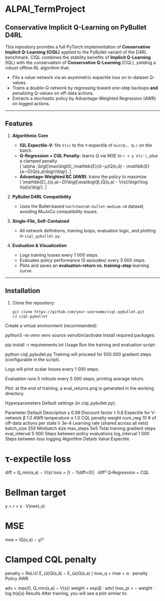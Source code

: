 # ALPAI_TermProject
## Conservative Implicit Q-Learning on PyBullet D4RL

This repository provides a full PyTorch implementation of **Conservative Implicit Q-Learning (CIQL)** applied to the PyBullet variant of the D4RL benchmark. CIQL combines the stability benefits of **Implicit Q-Learning** (IQL) with the conservatism of **Conservative Q-Learning** (CQL), yielding a robust offline-RL algorithm that:

- Fits a value network via an asymmetric expectile loss on in-dataset Q-values.
- Trains a double-Q network by regressing toward one-step backups **and** penalizing Q-values on off-data actions.
- Extracts a stochastic policy by Advantage-Weighted Regression (AWR) on logged actions.

---

## Features

1. **Algorithmic Core**  
   - **IQL Expectile‐V**: fits `V(s)` to the τ-expectile of `min(Q₁, Q₂)` on the batch.  
   - **Q-Regression + CQL Penalty**: learns Q via MSE to `r + γ V(s′)`, plus a clamped penalty  
     \[
       \alpha \,\bigl[\max\bigl(0,\,\mathbb{E}_{ā∼μ}Q(s,ā) - \mathbb{E}_{a∼D}Q(s,a)\bigr)\bigr].
     \]  
   - **Advantage-Weighted BC (AWR)**: trains the policy to maximize  
     \[
       \mathbb{E}_{(s,a)∼D}\bigl[\exp\bigl(β\,(Q̄(s,a) - V(s))\bigr)\log π(a|s)\bigr].
     \]

2. **PyBullet D4RL Compatibility**  
   - Uses the Bullet‐based `halfcheetah‐bullet‐medium‐v0` dataset, avoiding MuJoCo compatibility issues.

3. **Single‐File, Self-Contained**  
   - All network definitions, training loops, evaluation logic, and plotting in `ciql_pybullet.py`.

4. **Evaluation & Visualization**  
   - Logs training losses every 1 000 steps.  
   - Evaluates policy performance (5 episodes) every 5 000 steps.  
   - Plots and saves an **evaluation-return vs. training-step** learning curve.

---

## Installation

1. Clone the repository:
   ```bash
   git clone https://github.com/your-username/ciql-pybullet.git
   cd ciql-pybullet
Create a virtual environment (recommended):

python3 -m venv venv
source venv/bin/activate
Install required packages:

pip install -r requirements.txt
Usage
Run the training and evaluation script:

python ciql_pybullet.py
Training will proceed for 500 000 gradient steps (configurable in the script).

Logs will print scalar losses every 1 000 steps.

Evaluation runs 5 rollouts every 5 000 steps, printing average return.

Plot: at the end of training, a eval_returns.png is generated in the working directory.

Hyperparameters
Default settings (in ciql_pybullet.py):

Parameter	Default	Description
γ	0.99	Discount factor
τ	0.8	Expectile for V-network
β	1.0	AWR temperature
α	1.0	CQL penalty weight
num_neg	10	# of off-data actions per state
lr	3e-4	Learning rate (shared across all nets)
batch_size	256	Minibatch size
max_steps	5e5	Total training gradient steps
eval_interval	5 000	Steps between policy evaluations
log_interval	1 000	Steps between loss logging
Algorithm Details
Value Expectile

# τ-expectile loss
diff = Q_min(s,a) − V(s)
loss = |τ − 1(diff<0)| · diff²
Q‐Regression + CQL

# Bellman target
y = r + γ · V(next_s)
# MSE
mse = (Q(s,a) − y)²
# Clamped CQL penalty
penalty = ReLU( E_{ā}Q(s,ā) − E_{a}Q(s,a) )
loss_q = mse + α · penalty
Policy AWR

adv = max(0, Q_min(s,a) − V(s))
weight = exp(β · adv)
loss_pi = − weight · log π(a|s)
Results
After training, you will see a plot similar to:
